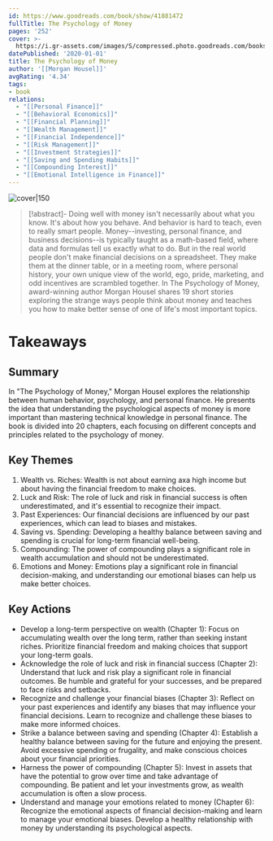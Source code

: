 ```yaml
---
id: https://www.goodreads.com/book/show/41881472
fullTitle: The Psychology of Money
pages: '252'
cover: >-
  https://i.gr-assets.com/images/S/compressed.photo.goodreads.com/books/1581527774l/41881472._SY475_.jpg
datePublished: '2020-01-01'
title: The Psychology of Money
author: '[[Morgan Housel]]'
avgRating: '4.34'
tags: 
- book
relations:
  - "[[Personal Finance]]"
  - "[[Behavioral Economics]]"
  - "[[Financial Planning]]"
  - "[[Wealth Management]]"
  - "[[Financial Independence]]"
  - "[[Risk Management]]"
  - "[[Investment Strategies]]"
  - "[[Saving and Spending Habits]]"
  - "[[Compounding Interest]]"
  - "[[Emotional Intelligence in Finance]]"
---
```

![cover|150](https://i.gr-assets.com/images/S/compressed.photo.goodreads.com/books/1581527774l/41881472._SY475_.jpg)

> [!abstract]-
> Doing well with money isn't necessarily about what you know. It's about how you behave. And behavior is hard to teach, even to really smart people. Money--investing, personal finance, and business decisions--is typically taught as a math-based field, where data and formulas tell us exactly what to do. But in the real world people don't make financial decisions on a spreadsheet. They make them at the dinner table, or in a meeting room, where personal history, your own unique view of the world, ego, pride, marketing, and odd incentives are scrambled together. In The Psychology of Money, award-winning author Morgan Housel shares 19 short stories exploring the strange ways people think about money and teaches you how to make better sense of one of life's most important topics.

# Takeaways
## Summary
In "The Psychology of Money," Morgan Housel explores the relationship between human behavior, psychology, and personal finance. He presents the idea that understanding the psychological aspects of money is more important than mastering technical knowledge in personal finance. The book is divided into 20 chapters, each focusing on different concepts and principles related to the psychology of money.
## Key Themes
1. Wealth vs. Riches: Wealth is not about earning axa high income but about having the financial freedom to make choices.
2. Luck and Risk: The role of luck and risk in financial success is often underestimated, and it's essential to recognize their impact.
3. Past Experiences: Our financial decisions are influenced by our past experiences, which can lead to biases and mistakes.
4. Saving vs. Spending: Developing a healthy balance between saving and spending is crucial for long-term financial well-being.
5. Compounding: The power of compounding plays a significant role in wealth accumulation and should not be underestimated.
6. Emotions and Money: Emotions play a significant role in financial decision-making, and understanding our emotional biases can help us make better choices.
## Key Actions
- Develop a long-term perspective on wealth (Chapter 1): Focus on accumulating wealth over the long term, rather than seeking instant riches. Prioritize financial freedom and making choices that support your long-term goals.
- Acknowledge the role of luck and risk in financial success (Chapter 2): Understand that luck and risk play a significant role in financial outcomes. Be humble and grateful for your successes, and be prepared to face risks and setbacks.
- Recognize and challenge your financial biases (Chapter 3): Reflect on your past experiences and identify any biases that may influence your financial decisions. Learn to recognize and challenge these biases to make more informed choices.
- Strike a balance between saving and spending (Chapter 4): Establish a healthy balance between saving for the future and enjoying the present. Avoid excessive spending or frugality, and make conscious choices about your financial priorities.
- Harness the power of compounding (Chapter 5): Invest in assets that have the potential to grow over time and take advantage of compounding. Be patient and let your investments grow, as wealth accumulation is often a slow process.
- Understand and manage your emotions related to money (Chapter 6): Recognize the emotional aspects of financial decision-making and learn to manage your emotional biases. Develop a healthy relationship with money by understanding its psychological aspects.